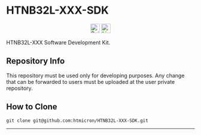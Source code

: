# HTNB32L-XXX-SDK

<p align="center">
    <img alt="Build Status" src="https://github.com/htmicron/HTNB32L-XXX-SDK/actions/workflows/build_test.yml/badge.svg" height="25">
  <a href="https://www.apache.org/licenses/LICENSE-2.0">
    <img alt="License" src="https://img.shields.io/badge/License-Apache_2.0-blue.svg" height="25">
  </a>
</p>

HTNB32L-XXX Software Development Kit.

## Repository Info

This repository must be used only for developing purposes. Any change that can be forwarded to users must be uploaded at the user private repository.

## How to Clone 

```
git clone git@github.com:htmicron/HTNB32L-XXX-SDK.git
```

<hr>
